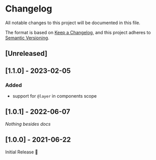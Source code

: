 # Changelog
All notable changes to this project will be documented in this file.

The format is based on [Keep a Changelog](https://keepachangelog.com/en/1.0.0/),
and this project adheres to [Semantic Versioning](https://semver.org/spec/v2.0.0.html).

## [Unreleased]

## [1.1.0] - 2023-02-05
### Added
- support for `@layer` in components scope

## [1.0.1] - 2022-06-07
_Nothing besides docs_

## [1.0.0] - 2021-06-22
Initial Release 🎉
